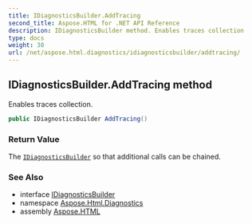 ```yaml
---
title: IDiagnosticsBuilder.AddTracing
second_title: Aspose.HTML for .NET API Reference
description: IDiagnosticsBuilder method. Enables traces collection
type: docs
weight: 30
url: /net/aspose.html.diagnostics/idiagnosticsbuilder/addtracing/
---
```

## IDiagnosticsBuilder.AddTracing method

Enables traces collection.

```csharp
public IDiagnosticsBuilder AddTracing()
```

### Return Value

The [`IDiagnosticsBuilder`](../) so that additional calls can be chained.

### See Also

* interface [IDiagnosticsBuilder](../)
* namespace [Aspose.Html.Diagnostics](../../idiagnosticsbuilder/)
* assembly [Aspose.HTML](../../../)
